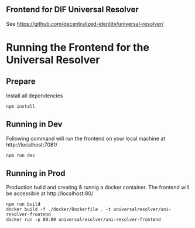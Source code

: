 Frontend for DIF Universal Resolver
-----------------------------------

See https://github.com/decentralized-identity/universal-resolver/


# Running the Frontend for the Universal Resolver

## Prepare

Install all dependencies

    npm install

## Running in Dev

Following command will run the frontend on your local machine at http://localhost:7081/

    npm run dev

## Running in Prod

Production build and creating & runnig a docker container. The frontend will be accessible at http://localhost:80/

    npm run build
    docker build -f ./docker/Dockerfile . -t universalresolver/uni-resolver-frontend 
    docker run -p 80:80 universalresolver/uni-resolver-frontend
